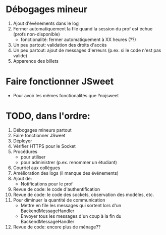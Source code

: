 # Débogages mineur

1. Ajout d'événements dans le log
1. Fermer automatiquement la file quand la session du prof est échue (profs non-disponible)
    * fonctionalité: fermer automatiquement à XX heures (??)
1. Un peu partout: validation des droits d'accès
1. Un peu partout: ajout de messages d'erreurs (p.ex. si le code n'est pas valide)
1. Apparence des billets

# Faire fonctionner JSweet

* Pour avoir les mêmes fonctionalités que ?nojsweet

# TODO, dans l'ordre:

1. Débogages mineurs partout
1. Faire fonctionner JSweet
1. Déployer
1. Vérifier HTTPS pour le Socket
1. Procédures
    * pour utiliser
    * pour administrer (p.ex. renommer un étudiant)
1. Courriel aux collègues
1. Amélioration des logs (il manque des événements)
1. Ajout de:
    * Notifications pour le prof
1. Revue de code: le code d'authentification
1. Revue de code: le code des sockets, observation des modèles, etc.
1. Pour diminuer la quantité de communication
    * Mettre en file les messages qui sortent lors d'un BackendMessageHandler
    * Envoyer tous les messages d'un coup à la fin du BackendMessageHandler
1. Revue de code: encore plus de ménage??
